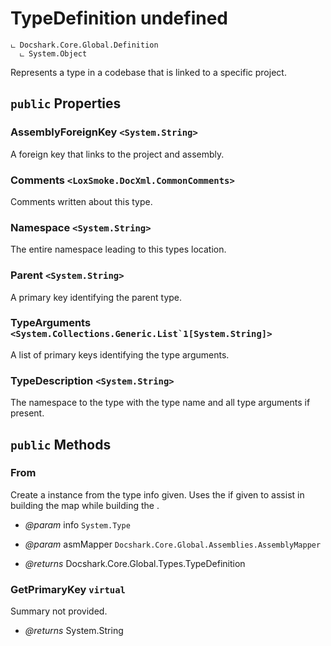 # TypeDefinition undefined

```
ட Docshark.Core.Global.Definition
  ட System.Object
```

Represents a type in a codebase that is linked to a specific project.

## `public` Properties

### AssemblyForeignKey <code title="comments go here"><System.String></code>

A foreign key that links to the project and assembly.

### Comments <code title="comments go here"><LoxSmoke.DocXml.CommonComments></code>

Comments written about this type.

### Namespace <code title="comments go here"><System.String></code>

The entire namespace leading to this types location.        

### Parent <code title="comments go here"><System.String></code>

A primary key identifying the parent type.

### TypeArguments <code title="comments go here"><System.Collections.Generic.List`1[System.String]></code>

A list of primary keys identifying the type arguments.

### TypeDescription <code title="comments go here"><System.String></code>

The namespace to the type with the type name and all type arguments if present.



## `public` Methods

### From

Create a <see cref="T:Docshark.Core.Global.Types.TypeDefinition" /> instance from the type info given.
Uses the <see cref="T:Docshark.Core.Global.Assemblies.AssemblyMapper" /> if given to assist in building the 
<see cref="P:Docshark.Core.Global.Assemblies.AssemblyMapper.MappedDefinitions" /> map while building the 
<see cref="P:Docshark.Core.Global.Types.TypeMapper.MappedDefinitions" />.

- *@param* info `System.Type`
- *@param* asmMapper `Docshark.Core.Global.Assemblies.AssemblyMapper`

- *@returns* Docshark.Core.Global.Types.TypeDefinition

### GetPrimaryKey `virtual`

Summary not provided.

- *@returns* System.String